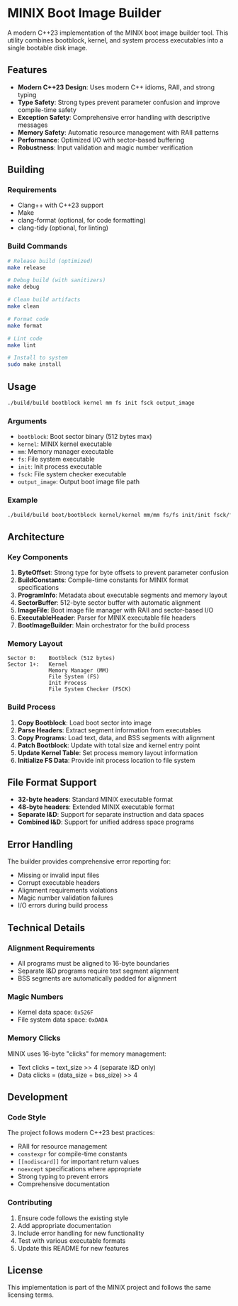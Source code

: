 # MINIX Boot Image Builder

A modern C++23 implementation of the MINIX boot image builder tool. This utility combines bootblock, kernel, and system process executables into a single bootable disk image.

## Features

- **Modern C++23 Design**: Uses modern C++ idioms, RAII, and strong typing
- **Type Safety**: Strong types prevent parameter confusion and improve compile-time safety
- **Exception Safety**: Comprehensive error handling with descriptive messages
- **Memory Safety**: Automatic resource management with RAII patterns
- **Performance**: Optimized I/O with sector-based buffering
- **Robustness**: Input validation and magic number verification

## Building

### Requirements

- Clang++ with C++23 support
- Make
- clang-format (optional, for code formatting)
- clang-tidy (optional, for linting)

### Build Commands

```bash
# Release build (optimized)
make release

# Debug build (with sanitizers)
make debug

# Clean build artifacts
make clean

# Format code
make format

# Lint code
make lint

# Install to system
sudo make install
```

## Usage

```bash
./build/build bootblock kernel mm fs init fsck output_image
```

### Arguments

- `bootblock`: Boot sector binary (512 bytes max)
- `kernel`: MINIX kernel executable
- `mm`: Memory manager executable
- `fs`: File system executable  
- `init`: Init process executable
- `fsck`: File system checker executable
- `output_image`: Output boot image file path

### Example

```bash
./build/build boot/bootblock kernel/kernel mm/mm fs/fs init/init fsck/fsck minix.img
```

## Architecture

### Key Components

1. **ByteOffset**: Strong type for byte offsets to prevent parameter confusion
2. **BuildConstants**: Compile-time constants for MINIX format specifications
3. **ProgramInfo**: Metadata about executable segments and memory layout
4. **SectorBuffer**: 512-byte sector buffer with automatic alignment
5. **ImageFile**: Boot image file manager with RAII and sector-based I/O
6. **ExecutableHeader**: Parser for MINIX executable file headers
7. **BootImageBuilder**: Main orchestrator for the build process

### Memory Layout

```
Sector 0:    Bootblock (512 bytes)
Sector 1+:   Kernel
             Memory Manager (MM)
             File System (FS)
             Init Process
             File System Checker (FSCK)
```

### Build Process

1. **Copy Bootblock**: Load boot sector into image
2. **Parse Headers**: Extract segment information from executables
3. **Copy Programs**: Load text, data, and BSS segments with alignment
4. **Patch Bootblock**: Update with total size and kernel entry point
5. **Update Kernel Table**: Set process memory layout information
6. **Initialize FS Data**: Provide init process location to file system

## File Format Support

- **32-byte headers**: Standard MINIX executable format
- **48-byte headers**: Extended MINIX executable format
- **Separate I&D**: Support for separate instruction and data spaces
- **Combined I&D**: Support for unified address space programs

## Error Handling

The builder provides comprehensive error reporting for:

- Missing or invalid input files
- Corrupt executable headers
- Alignment requirements violations
- Magic number validation failures
- I/O errors during build process

## Technical Details

### Alignment Requirements

- All programs must be aligned to 16-byte boundaries
- Separate I&D programs require text segment alignment
- BSS segments are automatically padded for alignment

### Magic Numbers

- Kernel data space: `0x526F`
- File system data space: `0xDADA`

### Memory Clicks

MINIX uses 16-byte "clicks" for memory management:

- Text clicks = text_size >> 4 (separate I&D only)
- Data clicks = (data_size + bss_size) >> 4

## Development

### Code Style

The project follows modern C++23 best practices:

- RAII for resource management
- `constexpr` for compile-time constants
- `[[nodiscard]]` for important return values
- `noexcept` specifications where appropriate
- Strong typing to prevent errors
- Comprehensive documentation

### Contributing

1. Ensure code follows the existing style
2. Add appropriate documentation
3. Include error handling for new functionality
4. Test with various executable formats
5. Update this README for new features

## License

This implementation is part of the MINIX project and follows the same licensing terms.
